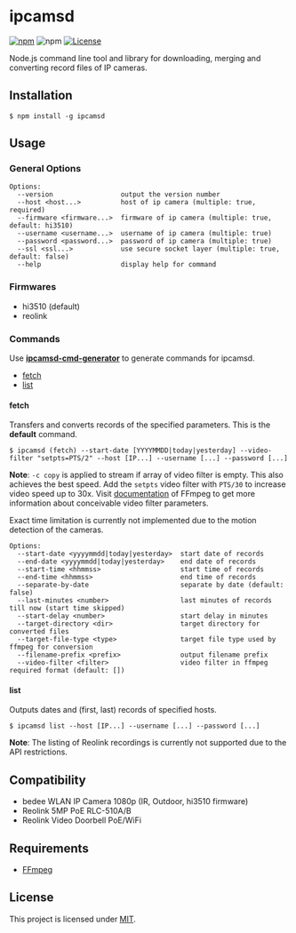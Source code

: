 # ipcamsd

[![npm](https://img.shields.io/npm/v/ipcamsd)](https://www.npmjs.com/package/ipcamsd)
![npm](https://img.shields.io/npm/dw/ipcamsd?label=↓)
[![License](https://img.shields.io/badge/License-MIT-blue.svg)](https://github.com/aoephtua/ipcamsd/blob/master/LICENSE)

Node.js command line tool and library for downloading, merging and converting record files of IP cameras.

## Installation

    $ npm install -g ipcamsd

## Usage

### General Options

```
Options:
  --version                 output the version number
  --host <host...>          host of ip camera (multiple: true, required)
  --firmware <firmware...>  firmware of ip camera (multiple: true, default: hi3510)
  --username <username...>  username of ip camera (multiple: true)
  --password <password...>  password of ip camera (multiple: true)
  --ssl <ssl...>            use secure socket layer (multiple: true, default: false)
  --help                    display help for command
```

### Firmwares

- hi3510 (default)
- reolink

### Commands

Use **[ipcamsd-cmd-generator](https://github.com/aoephtua/ipcamsd-cmd-generator)** to generate commands for ipcamsd.

- [fetch](#fetch)
- [list](#list)

#### fetch

Transfers and converts records of the specified parameters. This is the **default** command.

    $ ipcamsd (fetch) --start-date [YYYYMMDD|today|yesterday] --video-filter "setpts=PTS/2" --host [IP...] --username [...] --password [...]

**Note**: `-c copy` is applied to stream if array of video filter is empty. This also achieves the best speed. Add the `setpts` video filter with `PTS/30` to increase video speed up to 30x. Visit [documentation](https://ffmpeg.org/ffmpeg-filters.html) of FFmpeg to get more information about conceivable video filter parameters.

Exact time limitation is currently not implemented due to the motion detection of the cameras.

```
Options:
  --start-date <yyyymmdd|today|yesterday>  start date of records
  --end-date <yyyymmdd|today|yesterday>    end date of records
  --start-time <hhmmss>                    start time of records
  --end-time <hhmmss>                      end time of records
  --separate-by-date                       separate by date (default: false)
  --last-minutes <number>                  last minutes of records till now (start time skipped)
  --start-delay <number>                   start delay in minutes
  --target-directory <dir>                 target directory for converted files
  --target-file-type <type>                target file type used by ffmpeg for conversion
  --filename-prefix <prefix>               output filename prefix
  --video-filter <filter>                  video filter in ffmpeg required format (default: [])
```

#### list

Outputs dates and (first, last) records of specified hosts.

    $ ipcamsd list --host [IP...] --username [...] --password [...]

**Note**: The listing of Reolink recordings is currently not supported due to the API restrictions.

## Compatibility

- bedee WLAN IP Camera 1080p (IR, Outdoor, hi3510 firmware)
- Reolink 5MP PoE RLC-510A/B
- Reolink Video Doorbell PoE/WiFi

## Requirements

- [FFmpeg](https://ffmpeg.org/)

## License

This project is licensed under [MIT](https://github.com/aoephtua/ipcamsd/blob/master/LICENSE).